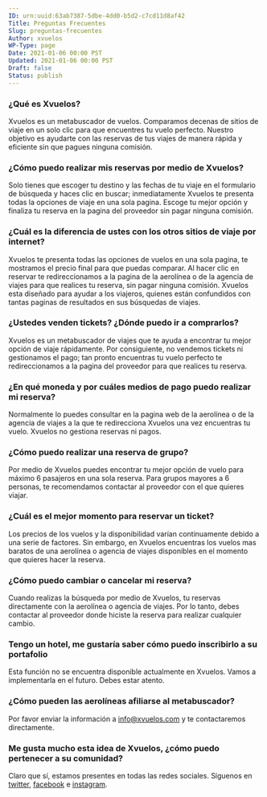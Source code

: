 ```yaml
---
ID: urn:uuid:63ab7387-5dbe-4dd0-b5d2-c7cd11d8af42
Title: Preguntas Frecuentes
Slug: preguntas-frecuentes
Author: xvuelos
WP-Type: page
Date: 2021-01-06 00:00 PST
Updated: 2021-01-06 00:00 PST
Draft: false
Status: publish
---
```


### ¿Qué es Xvuelos?

Xvuelos es un metabuscador de vuelos. Comparamos decenas de sitios de viaje en un solo clic para que encuentres tu vuelo perfecto. Nuestro objetivo es ayudarte con las reservas de tus viajes de manera rápida y eficiente sin que pagues ninguna comisión.

### ¿Cómo puedo realizar mis reservas por medio de Xvuelos?

Solo tienes que escoger tu destino y las fechas de tu viaje en el formulario de búsqueda y haces clic en buscar; inmediatamente Xvuelos te presenta todas la opciones de viaje en una sola pagina. Escoge tu mejor opción y finaliza tu reserva en la pagina del proveedor sin pagar ninguna comisión.

### ¿Cuál es la diferencia de ustes con los otros sitios de viaje por internet?

Xvuelos te presenta todas las opciones de vuelos en una sola pagina, te mostramos el precio final para que puedas comparar. Al hacer clic en reservar te redireccionamos a la pagina de la aerolínea o de la agencia de viajes para que realices tu reserva, sin pagar ninguna comisión. Xvuelos esta diseñado para ayudar a los viajeros, quienes están confundidos con tantas paginas de resultados en sus búsquedas de viajes.

### ¿Ustedes venden tickets? ¿Dónde puedo ir a comprarlos?

Xvuelos es un metabuscador de viajes que te ayuda a encontrar tu mejor opción de viaje rápidamente. Por consiguiente, no vendemos tickets ni gestionamos el pago; tan pronto encuentras tu vuelo perfecto te redireccionamos a la pagina del proveedor para que realices tu reserva.

### ¿En qué moneda y por cuáles medios de pago puedo realizar mi reserva?

Normalmente lo puedes consultar en la pagina web de la aerolínea o de la agencia de viajes a la que te redirecciona Xvuelos una vez encuentras tu vuelo. Xvuelos no gestiona reservas ni pagos.

### ¿Cómo puedo realizar una reserva de grupo?

Por medio de Xvuelos puedes encontrar tu mejor opción de vuelo para máximo 6 pasajeros en una sola reserva. Para grupos mayores a 6 personas, te recomendamos contactar al proveedor con el que quieres viajar.

### ¿Cuál es el mejor momento para reservar un ticket?

Los precios de los vuelos y la disponibilidad varían continuamente debido a una serie de factores. Sin embargo, en Xvuelos encuentras los vuelos mas baratos de una aerolínea o agencia de viajes disponibles en el momento que quieres hacer la reserva.

### ¿Cómo puedo cambiar o cancelar mi reserva?

Cuando realizas la búsqueda por medio de Xvuelos, tu reservas directamente con la aerolínea o agencia de viajes. Por lo tanto, debes contactar al proveedor donde hiciste la reserva para realizar cualquier cambio.

### Tengo un hotel, me gustaría saber cómo puedo inscribirlo a su portafolio

Esta función no se encuentra disponible actualmente en Xvuelos. Vamos a implementarla en el futuro. Debes estar atento.

### ¿Cómo pueden las aerolíneas afiliarse al metabuscador?

Por favor enviar la información a info@xvuelos.com y te contactaremos directamente.

### Me gusta mucho esta idea de Xvuelos, ¿cómo puedo pertenecer a su comunidad?

Claro que sí, estamos presentes en todas las redes sociales. Síguenos en [twitter](https://twitter.com/xvuelos1), [facebook](https://www.facebook.com/xvuelos) e [instagram](https://www.instagram.com/xvuelosx/).
